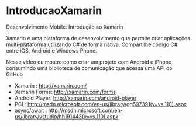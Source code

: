 IntroducaoXamarin
=================

Desenvolvimento Mobile: Introdução ao Xamarin

Xamarin é uma plataforma de desenvolvimento que permite criar aplicações multi-plataforma utilizando C# de forma nativa. Compartilhe código C# entre iOS, Android e Windows Phone.

Nesse vídeo eu mostro como criar um projeto com Android e iPhone consumindo uma biblioteca de comunicação que acessa uma API do GitHub

- Xamarin : http://xamarin.com/
- Xamarin Forms: http://xamarin.com/forms
- Android Player: http://xamarin.com/android-player
- PCL: http://msdn.microsoft.com/en-us/library/gg597391(v=vs.110).aspx
- async/await : http://msdn.microsoft.com/en-us/library/vstudio/hh191443(v=vs.110).aspx
